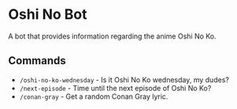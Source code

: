 # Oshi No Bot
A bot that provides information regarding the anime Oshi No Ko.

## Commands
- `/oshi-no-ko-wednesday` - Is it Oshi No Ko wednesday, my dudes?
- `/next-episode` - Time until the next episode of Oshi No Ko?
- `/conan-gray` - Get a random Conan Gray lyric.